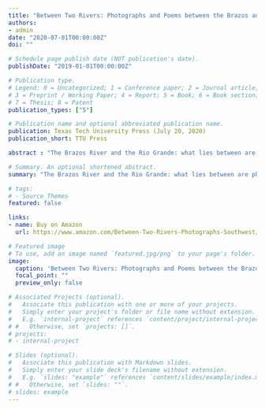 ```yaml
---
title: "Between Two Rivers: Photographs and Poems between the Brazos and the Rio Grande (Grover E. Murray Studies in the American Southwest)"
authors:
- admin
date: "2020-07-01T00:00:00Z"
doi: ""

# Schedule page publish date (NOT publication's date).
publishDate: "2019-01-01T00:00:00Z"

# Publication type.
# Legend: 0 = Uncategorized; 1 = Conference paper; 2 = Journal article;
# 3 = Preprint / Working Paper; 4 = Report; 5 = Book; 6 = Book section;
# 7 = Thesis; 8 = Patent
publication_types: ["5"]

# Publication name and optional abbreviated publication name.
publication: Texas Tech University Press (July 20, 2020)
publication_short: TTU Press

abstract : "The Brazos River and the Rio Grande: what lies between are physical and cultural geographies stretching south from the Texas Hill Country to the border of Mexico, west across the Trans-Pecos, and up through Northern New Mexico into Colorado. Photographer Jerod Foster and poet John Poch praise and wonder along these varied waterways and across the landscapes they host. The result is communion―a synergy of imagery in story and story in imagery, finding unexpected form, depths, and meaning much as rivers themselves are honed in the pull of gravity and texture."

# Summary. An optional shortened abstract.
summary: "The Brazos River and the Rio Grande: what lies between are physical and cultural geographies stretching south from the Texas Hill Country to the border of Mexico, west across the Trans-Pecos, and up through Northern New Mexico into Colorado."

# tags:
# - Source Themes
featured: false

links:
- name: Buy on Amazon
  url: https://www.amazon.com/Between-Two-Rivers-Photographs-Southwest/dp/1682830381

# Featured image
# To use, add an image named `featured.jpg/png` to your page's folder. 
image:
  caption: 'Between Two Rivers: Photographs and Poems between the Brazos and the Rio Grande (Grover E. Murray Studies in the American Southwest)'
  focal_point: ""
  preview_only: false

# Associated Projects (optional).
#   Associate this publication with one or more of your projects.
#   Simply enter your project's folder or file name without extension.
#   E.g. `internal-project` references `content/project/internal-project/index.md`.
# #   Otherwise, set `projects: []`.
# projects:
# - internal-project

# Slides (optional).
#   Associate this publication with Markdown slides.
#   Simply enter your slide deck's filename without extension.
#   E.g. `slides: "example"` references `content/slides/example/index.md`.
# #   Otherwise, set `slides: ""`.
# slides: example
---
```



